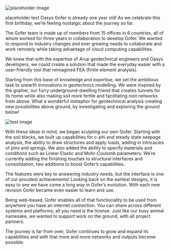 <!---# Webinar--->

![placeholder image](https://b2c-templates-arup.s3-eu-west-1.amazonaws.com/gofer/Birthday_Version_1.gif)

placeholder text
Oasys Gofer is already one year old! As we celebrate this first birthday, we’re feeling nostalgic about the journey so far.

The Gofer team is made up of members from 15 offices in 6 countries, all of whom worked for three years in collaboration to develop Gofer. We wanted to respond to industry changes and ever growing needs to collaborate and work remotely while taking advantage of cloud computing capabilities.

We knew that with the expertise of Arup geotechnical engineers and Oasys developers, we could create a solution that made the everyday easier with a user-friendly tool that reimagined FEA (finite element analysis).

Starting from this base of knowledge and expertise, we set the ambitious task to unearth innovations in geotechnics modelling. We were inspired by the gopher, our furry underground-dwelling friend that creates tunnels for its home while also making soil more fertile and facilitating root networks from above. What a wonderful metaphor for geotechnical analysis creating new possibilities above ground, by investigating and exploring the ground below!

![test image](https://b2c-templates-arup.s3-eu-west-1.amazonaws.com/gofer/Birthday_Version_1.gif)

With these ideas in mind, we began sculpting our own Gofer. Starting with the soil blocks, we built up capabilities for c-phi and steady state seepage analysis, the ability to draw structures and apply loads, adding in intricacies of pins and springs. We also added the ability to specify materials and conditions such as Linear Elastic and Mohr-Coulomb parameters. We’re currently adding the finishing touches to structural interfaces and consolidation, two additions to boost Gofer’s capabilities.

The features were key to answering industry needs, but the interface is one of our proudest achievements! Looking back on the earliest designs, it is easy to see we have come a long way in Gofer’s evolution. With each new revision Gofer became even easier to learn and use.

Being web-based, Gofer enables all of that functionality to be used from anywhere you have an internet connection. You can share across different systems and platforms; all you need is the license. Just like our busy animal namesake, we wanted to support work on the ground, with all project partners.

The journey is far from over, Gofer continues to grow and expand its capabilities and with that more and more networks and outputs become possible.
